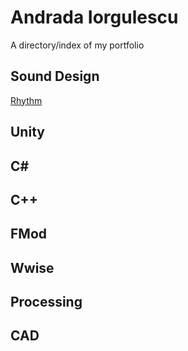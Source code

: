 # Andrada Iorgulescu
A directory/index of my portfolio

## Sound Design 
[Rhythm](https://github.com/andraiorgules/Rhythm)

## Unity

## C#

## C++

## FMod

## Wwise

## Processing

## CAD
